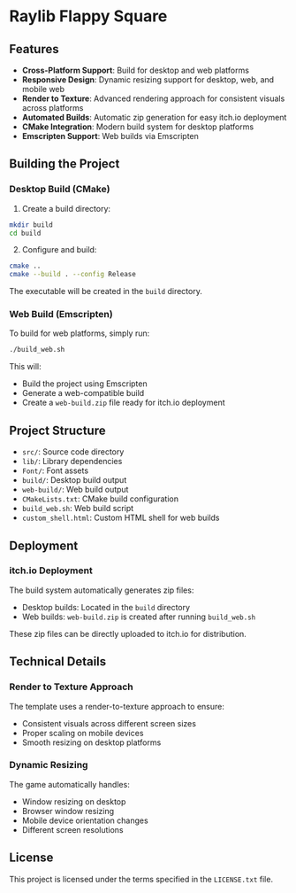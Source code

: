 # Raylib Flappy Square


## Features

- **Cross-Platform Support**: Build for desktop and web platforms
- **Responsive Design**: Dynamic resizing support for desktop, web, and mobile web
- **Render to Texture**: Advanced rendering approach for consistent visuals across platforms
- **Automated Builds**: Automatic zip generation for easy itch.io deployment
- **CMake Integration**: Modern build system for desktop platforms
- **Emscripten Support**: Web builds via Emscripten

## Building the Project

### Desktop Build (CMake)

1. Create a build directory:
```bash
mkdir build
cd build
```

2. Configure and build:
```bash
cmake ..
cmake --build . --config Release
```

The executable will be created in the `build` directory.

### Web Build (Emscripten)

To build for web platforms, simply run:
```bash
./build_web.sh
```

This will:
- Build the project using Emscripten
- Generate a web-compatible build
- Create a `web-build.zip` file ready for itch.io deployment

## Project Structure

- `src/`: Source code directory
- `lib/`: Library dependencies
- `Font/`: Font assets
- `build/`: Desktop build output
- `web-build/`: Web build output
- `CMakeLists.txt`: CMake build configuration
- `build_web.sh`: Web build script
- `custom_shell.html`: Custom HTML shell for web builds

## Deployment

### itch.io Deployment

The build system automatically generates zip files:
- Desktop builds: Located in the `build` directory
- Web builds: `web-build.zip` is created after running `build_web.sh`

These zip files can be directly uploaded to itch.io for distribution.

## Technical Details

### Render to Texture Approach

The template uses a render-to-texture approach to ensure:
- Consistent visuals across different screen sizes
- Proper scaling on mobile devices
- Smooth resizing on desktop platforms

### Dynamic Resizing

The game automatically handles:
- Window resizing on desktop
- Browser window resizing
- Mobile device orientation changes
- Different screen resolutions

## License

This project is licensed under the terms specified in the `LICENSE.txt` file.
